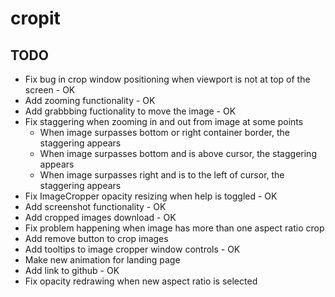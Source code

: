 # cropit

## TODO

- Fix bug in crop window positioning when viewport is not at top of the screen - OK
- Add zooming functionality - OK
- Add grabbbing fuctionality to move the image - OK
- Fix staggering when zooming in and out from image at some points
	- When image surpasses bottom or right container border, the staggering appears
	- When image surpasses bottom and is above cursor, the staggering appears
	- When image surpasses right and is to the left of cursor, the staggering appears
- Fix ImageCropper opacity resizing when help is toggled - OK
- Add screenshot functionality - OK
- Add cropped images download - OK
- Fix problem happening when image has more than one aspect ratio crop
- Add remove button to crop images
- Add tooltips to image cropper window controls - OK
- Make new animation for landing page
- Add link to github - OK
- Fix opacity redrawing when new aspect ratio is selected